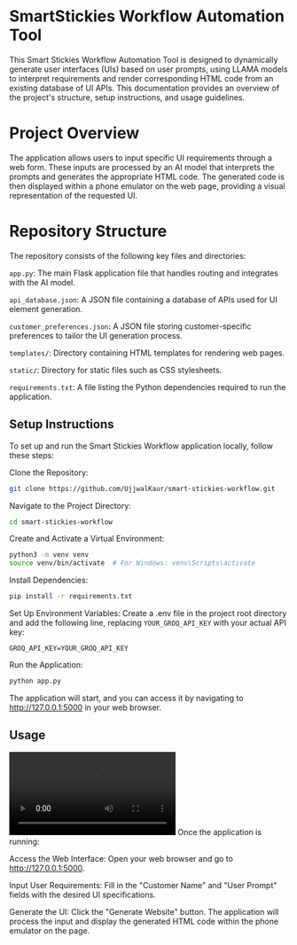 # SmartStickies Workflow Automation Tool

This Smart Stickies Workflow Automation Tool is designed to dynamically generate user interfaces (UIs) based on user prompts, using LLAMA models to interpret requirements and render corresponding HTML code from an existing database of UI APIs. This documentation provides an overview of the project's structure, setup instructions, and usage guidelines.

# Project Overview
The application allows users to input specific UI requirements through a web form. These inputs are processed by an AI model that interprets the prompts and generates the appropriate HTML code. The generated code is then displayed within a phone emulator on the web page, providing a visual representation of the requested UI.

# Repository Structure
The repository consists of the following key files and directories:

```app.py```: The main Flask application file that handles routing and integrates with the AI model.

```api_database.json```: A JSON file containing a database of APIs used for UI element generation.

```customer_preferences.json```: A JSON file storing customer-specific preferences to tailor the UI generation process.

```templates/```: Directory containing HTML templates for rendering web pages.

```static/```: Directory for static files such as CSS stylesheets.

```requirements.txt```: A file listing the Python dependencies required to run the application.

## Setup Instructions
To set up and run the Smart Stickies Workflow application locally, follow these steps:

Clone the Repository:

```bash
git clone https://github.com/UjjwalKaur/smart-stickies-workflow.git
```

Navigate to the Project Directory:

```bash
cd smart-stickies-workflow
```

Create and Activate a Virtual Environment:

```bash
python3 -m venv venv
source venv/bin/activate  # For Windows: venv\Scripts\activate
```

Install Dependencies:

```bash
pip install -r requirements.txt
```

Set Up Environment Variables: Create a .env file in the project root directory and add the following line, replacing ```YOUR_GROQ_API_KEY``` with your actual API key:

```GROQ_API_KEY=YOUR_GROQ_API_KEY```

Run the Application:

```bash
python app.py
```
The application will start, and you can access it by navigating to http://127.0.0.1:5000 in your web browser.

## Usage
![Prototype Demo](assets/smart-stickies-workflow-automation-prototype.mov)
Once the application is running:

Access the Web Interface: Open your web browser and go to http://127.0.0.1:5000.

Input User Requirements: Fill in the "Customer Name" and "User Prompt" fields with the desired UI specifications.

Generate the UI: Click the "Generate Website" button. The application will process the input and display the generated HTML code within the phone emulator on the page.
